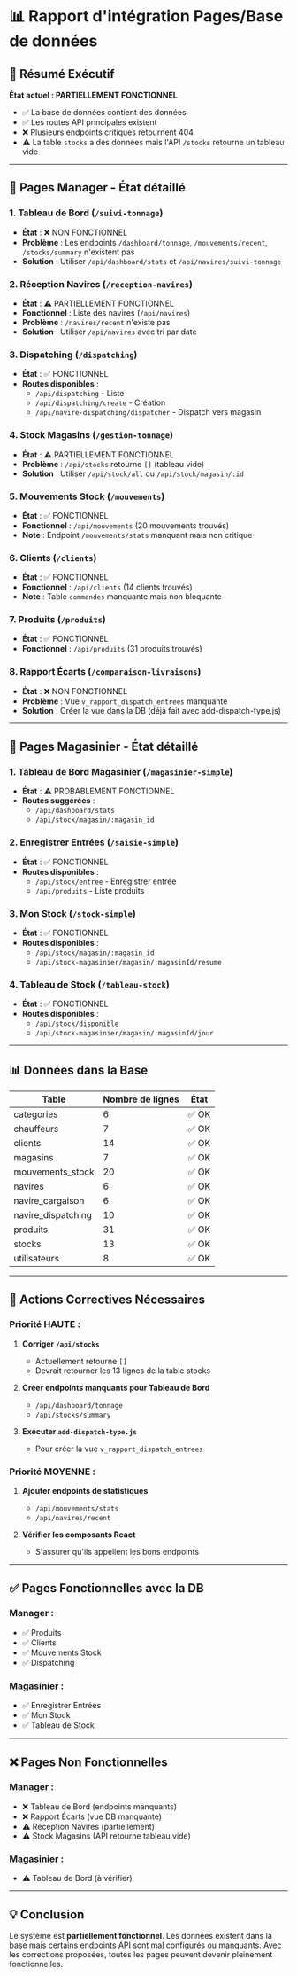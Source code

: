 # 📊 Rapport d'intégration Pages/Base de données

## 🔴 Résumé Exécutif

**État actuel : PARTIELLEMENT FONCTIONNEL**

- ✅ La base de données contient des données
- ✅ Les routes API principales existent
- ❌ Plusieurs endpoints critiques retournent 404
- ⚠️ La table `stocks` a des données mais l'API `/stocks` retourne un tableau vide

---

## 👔 Pages Manager - État détaillé

### 1. **Tableau de Bord** (`/suivi-tonnage`)
- **État** : ❌ NON FONCTIONNEL
- **Problème** : Les endpoints `/dashboard/tonnage`, `/mouvements/recent`, `/stocks/summary` n'existent pas
- **Solution** : Utiliser `/api/dashboard/stats` et `/api/navires/suivi-tonnage`

### 2. **Réception Navires** (`/reception-navires`) 
- **État** : ⚠️ PARTIELLEMENT FONCTIONNEL
- **Fonctionnel** : Liste des navires (`/api/navires`)
- **Problème** : `/navires/recent` n'existe pas
- **Solution** : Utiliser `/api/navires` avec tri par date

### 3. **Dispatching** (`/dispatching`)
- **État** : ✅ FONCTIONNEL
- **Routes disponibles** :
  - `/api/dispatching` - Liste
  - `/api/dispatching/create` - Création
  - `/api/navire-dispatching/dispatcher` - Dispatch vers magasin

### 4. **Stock Magasins** (`/gestion-tonnage`)
- **État** : ⚠️ PARTIELLEMENT FONCTIONNEL
- **Problème** : `/api/stocks` retourne `[]` (tableau vide)
- **Solution** : Utiliser `/api/stock/all` ou `/api/stock/magasin/:id`

### 5. **Mouvements Stock** (`/mouvements`)
- **État** : ✅ FONCTIONNEL
- **Fonctionnel** : `/api/mouvements` (20 mouvements trouvés)
- **Note** : Endpoint `/mouvements/stats` manquant mais non critique

### 6. **Clients** (`/clients`)
- **État** : ✅ FONCTIONNEL
- **Fonctionnel** : `/api/clients` (14 clients trouvés)
- **Note** : Table `commandes` manquante mais non bloquante

### 7. **Produits** (`/produits`)
- **État** : ✅ FONCTIONNEL
- **Fonctionnel** : `/api/produits` (31 produits trouvés)

### 8. **Rapport Écarts** (`/comparaison-livraisons`)
- **État** : ❌ NON FONCTIONNEL
- **Problème** : Vue `v_rapport_dispatch_entrees` manquante
- **Solution** : Créer la vue dans la DB (déjà fait avec add-dispatch-type.js)

---

## 👷 Pages Magasinier - État détaillé

### 1. **Tableau de Bord Magasinier** (`/magasinier-simple`)
- **État** : ⚠️ PROBABLEMENT FONCTIONNEL
- **Routes suggérées** :
  - `/api/dashboard/stats`
  - `/api/stock/magasin/:magasin_id`

### 2. **Enregistrer Entrées** (`/saisie-simple`)
- **État** : ✅ FONCTIONNEL
- **Routes disponibles** :
  - `/api/stock/entree` - Enregistrer entrée
  - `/api/produits` - Liste produits

### 3. **Mon Stock** (`/stock-simple`)
- **État** : ✅ FONCTIONNEL
- **Routes disponibles** :
  - `/api/stock/magasin/:magasin_id`
  - `/api/stock-magasinier/magasin/:magasinId/resume`

### 4. **Tableau de Stock** (`/tableau-stock`)
- **État** : ✅ FONCTIONNEL
- **Routes disponibles** :
  - `/api/stock/disponible`
  - `/api/stock-magasinier/magasin/:magasinId/jour`

---

## 📊 Données dans la Base

| Table | Nombre de lignes | État |
|-------|-----------------|------|
| categories | 6 | ✅ OK |
| chauffeurs | 7 | ✅ OK |
| clients | 14 | ✅ OK |
| magasins | 7 | ✅ OK |
| mouvements_stock | 20 | ✅ OK |
| navires | 6 | ✅ OK |
| navire_cargaison | 6 | ✅ OK |
| navire_dispatching | 10 | ✅ OK |
| produits | 31 | ✅ OK |
| stocks | 13 | ✅ OK |
| utilisateurs | 8 | ✅ OK |

---

## 🔧 Actions Correctives Nécessaires

### Priorité HAUTE :

1. **Corriger `/api/stocks`**
   - Actuellement retourne `[]`
   - Devrait retourner les 13 lignes de la table stocks

2. **Créer endpoints manquants pour Tableau de Bord**
   - `/api/dashboard/tonnage`
   - `/api/stocks/summary`

3. **Exécuter `add-dispatch-type.js`**
   - Pour créer la vue `v_rapport_dispatch_entrees`

### Priorité MOYENNE :

1. **Ajouter endpoints de statistiques**
   - `/api/mouvements/stats`
   - `/api/navires/recent`

2. **Vérifier les composants React**
   - S'assurer qu'ils appellent les bons endpoints

---

## ✅ Pages Fonctionnelles avec la DB

### Manager :
- ✅ Produits
- ✅ Clients
- ✅ Mouvements Stock
- ✅ Dispatching

### Magasinier :
- ✅ Enregistrer Entrées
- ✅ Mon Stock
- ✅ Tableau de Stock

---

## ❌ Pages Non Fonctionnelles

### Manager :
- ❌ Tableau de Bord (endpoints manquants)
- ❌ Rapport Écarts (vue DB manquante)
- ⚠️ Réception Navires (partiellement)
- ⚠️ Stock Magasins (API retourne tableau vide)

### Magasinier :
- ⚠️ Tableau de Bord (à vérifier)

---

## 💡 Conclusion

Le système est **partiellement fonctionnel**. Les données existent dans la base mais certains endpoints API sont mal configurés ou manquants. Avec les corrections proposées, toutes les pages peuvent devenir pleinement fonctionnelles.
